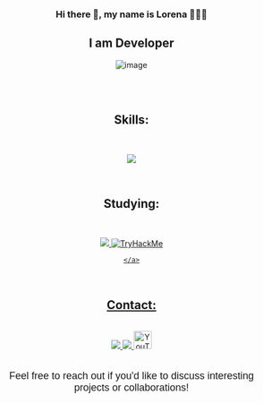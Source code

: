 <div align="center">
  <h3>Hi there 👋, my name is Lorena 👩‍💻✨</h3>
  <h2>I am Developer</h2>
  
 
  ![image](https://media.giphy.com/media/v1.Y2lkPTc5MGI3NjExYzNpM29vZGxzcW12Z2xiYWNoNTA1MXk1YmNoZHNoZ204cHJ1cWtyMyZlcD12MV9pbnRlcm5hbF9naWZfYnlfaWQmY3Q9Zw/XDd5b7NUbS1C1PMjUl/giphy-downsized.gif)

  <br>
  <br>
  <h2>Skills:</h2>
   <br>
  <p align="center">
    <a href="https://skillicons.dev">
      <img src="https://skillicons.dev/icons?i=css,js,angular,nodejs,mysql,spring,java,c"/>
    </a>
  </p>
  <br>
 
  <h2>Studying:</h2>
   <br>
   <p align="center">
    <a href="https://skillicons.dev">
      <img src="https://skillicons.dev/icons?i=c,linux"/> 
      <img src="https://tryhackme-badges.s3.amazonaws.com/lorivas.png" alt="TryHackMe">

    </a>
  </p>
  <br>
  <h2>Contact:</h2>
   <br>
  <a href="https://github.com/LenRiv">
    <img src="https://skillicons.dev/icons?i=github" />
  </a>
  <a href="https://www.linkedin.com/in/lorenarivasramirez-fullstackdev">
    <img src="https://skillicons.dev/icons?i=linkedin" />
  </a>
  <a href="https://www.youtube.com/@DesarrolloMouse">
    <img src="https://api.iconify.design/logos:youtube.svg" alt="YouTube" with="10" height="32" />
  </a>
  <br>
  <br>
  <p style="font-family: Arial, sans-serif; font-size: 18px;">Feel free to reach out if you'd like to discuss interesting projects or collaborations!</p>
</div>
</div>
